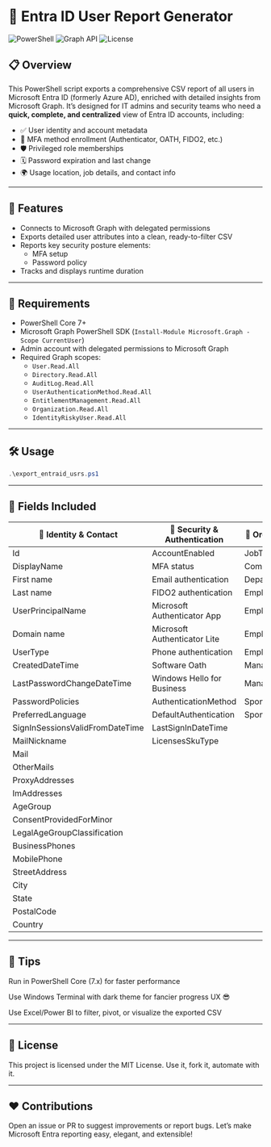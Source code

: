 # 🔎 Entra ID User Report Generator

![PowerShell](https://img.shields.io/badge/PowerShell-5.1+-blue?logo=powershell)
![Graph API](https://img.shields.io/badge/Microsoft%20Graph-API-green?logo=microsoft)
![License](https://img.shields.io/badge/license-MIT-lightgrey)

## 📋 Overview

This PowerShell script exports a comprehensive CSV report of all users in Microsoft Entra ID (formerly Azure AD), enriched with detailed insights from Microsoft Graph. It’s designed for IT admins and security teams who need a **quick, complete, and centralized** view of Entra ID accounts, including:

- ✅ User identity and account metadata
- 🔐 MFA method enrollment (Authenticator, OATH, FIDO2, etc.)
- 🛡️ Privileged role memberships
- 🗓️ Password expiration and last change
- 🌍 Usage location, job details, and contact info

---

## 🚀 Features

- Connects to Microsoft Graph with delegated permissions
- Exports detailed user attributes into a clean, ready-to-filter CSV
- Reports key security posture elements:
  - MFA setup
  - Password policy
- Tracks and displays runtime duration

---

## 🔧 Requirements

- PowerShell Core 7+
- Microsoft Graph PowerShell SDK (`Install-Module Microsoft.Graph -Scope CurrentUser`)
- Admin account with delegated permissions to Microsoft Graph
- Required Graph scopes:
  - `User.Read.All`
  - `Directory.Read.All`
  - `AuditLog.Read.All`
  - `UserAuthenticationMethod.Read.All`
  - `EntitlementManagement.Read.All`
  - `Organization.Read.All`
  - `IdentityRiskyUser.Read.All`

---

## 🛠️ Usage

```powershell
.\export_entraid_usrs.ps1
```
---

## 📂 Fields Included

| 🧍 Identity & Contact              | 🔐 Security & Authentication              | 🏢 Organizational Details          | 🌐 Hybrid & Sync Details               |
|----------------------------------|-------------------------------------------|-----------------------------------|----------------------------------------|
| Id                               | AccountEnabled                             | JobTitle                          | OnPremisesSyncEnabled                  |
| DisplayName                      | MFA status                                 | CompanyName                       | OnPremisesLastSyncDateTime             |
| First name                       | Email authentication                       | Department                        | OnPremisesDistinguishedName            |
| Last name                        | FIDO2 authentication                       | EmployeeId                        | OnPremisesImmutableId                  |
| UserPrincipalName                | Microsoft Authenticator App                | EmployeeType                      | OnPremisesSamAccountName               |
| Domain name                      | Microsoft Authenticator Lite               | EmployeeHireDate                  | OnPremisesUserPrincipalName            |
| UserType                         | Phone authentication                       | EmployeeLeaveDateTime             | OnPremisesDomainName                   |
| CreatedDateTime                  | Software Oath                              | ManagerDisplayName                | UsageLocation                          |
| LastPasswordChangeDateTime       | Windows Hello for Business                 | ManagerUPN                        | PreferredDataLocation                  |
| PasswordPolicies                 | AuthenticationMethod                       | SponsorDisplayName                |                                        |
| PreferredLanguage                | DefaultAuthentication                      | SponsorUPN                        |                                        |
| SignInSessionsValidFromDateTime  | LastSignInDateTime                         |                                   |                                        |
| MailNickname                     | LicensesSkuType                            |                                   |                                        |
| Mail                             |                                           |                                   |                                        |
| OtherMails                       |                                           |                                   |                                        |
| ProxyAddresses                   |                                           |                                   |                                        |
| ImAddresses                      |                                           |                                   |                                        |
| AgeGroup                         |                                           |                                   |                                        |
| ConsentProvidedForMinor          |                                           |                                   |                                        |
| LegalAgeGroupClassification      |                                           |                                   |                                        |
| BusinessPhones                   |                                           |                                   |                                        |
| MobilePhone                      |                                           |                                   |                                        |
| StreetAddress                    |                                           |                                   |                                        |
| City                             |                                           |                                   |                                        |
| State                            |                                           |                                   |                                        |
| PostalCode                       |                                           |                                   |                                        |
| Country                          |                                           |                                   |                                        |

---

## 🧠 Tips
Run in PowerShell Core (7.x) for faster performance

Use Windows Terminal with dark theme for fancier progress UX 😎

Use Excel/Power BI to filter, pivot, or visualize the exported CSV

---

## 📄 License
This project is licensed under the MIT License. Use it, fork it, automate with it.

---

## ❤️ Contributions
Open an issue or PR to suggest improvements or report bugs. Let’s make Microsoft Entra reporting easy, elegant, and extensible!
